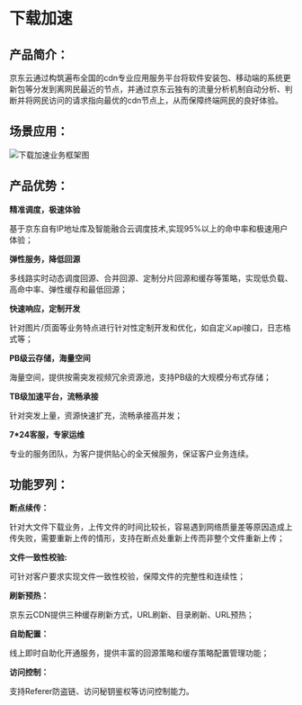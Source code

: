 # 下载加速
## 产品简介：
京东云通过构筑遍布全国的cdn专业应用服务平台将软件安装包、移动端的系统更新包等分发到离网民最近的节点，并通过京东云独有的流量分析机制自动分析、判断并将网民访问的请求指向最优的cdn节点上，从而保障终端网民的良好体验。

## 场景应用：
![下载加速业务框架图](https://github.com/jdcloudcom/cn/blob/cdn-new/image/CDN/%E4%B8%8B%E8%BD%BD%E5%8A%A0%E9%80%9F.png)

## 产品优势：
**精准调度，极速体验**

基于京东自有IP地址库及智能融合云调度技术,实现95%以上的命中率和极速用户体验；

**弹性服务，降低回源**

多线路实时动态调度回源、合并回源、定制分片回源和缓存等策略，实现低负载、高命中率、弹性缓存和最低回源；

**快速响应，定制开发**

针对图片/页面等业务特点进行针对性定制开发和优化，如自定义api接口，日志格式等；

**PB级云存储，海量空间**

海量空间，提供按需突发视频冗余资源池，支持PB级的大规模分布式存储；

**TB级加速平台，流畅承接**

针对突发上量，资源快速扩充，流畅承接高并发；

**7*24客服，专家运维**

专业的服务团队，为客户提供贴心的全天候服务，保证客户业务连续。

## 功能罗列：
**断点续传：**

针对大文件下载业务，上传文件的时间比较长，容易遇到网络质量差等原因造成上传失败，需要重新上传的情形，支持在断点处重新上传而非整个文件重新上传；

**文件一致性校验:**

可针对客户要求实现文件一致性校验，保障文件的完整性和连续性；

**刷新预热：**

京东云CDN提供三种缓存刷新方式，URL刷新、目录刷新、URL预热；

**自助配置：**

线上即时自助化开通服务，提供丰富的回源策略和缓存策略配置管理功能；

**访问控制：**

支持Referer防盗链、访问秘钥鉴权等访问控制能力。

